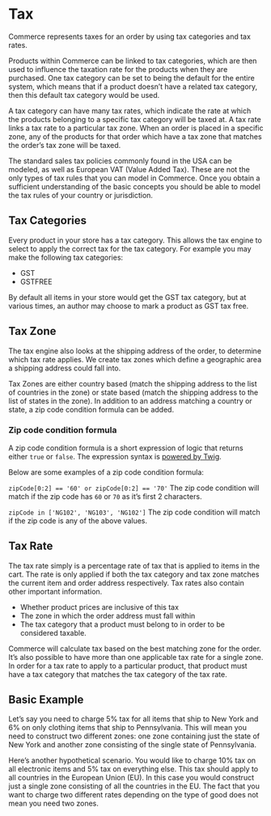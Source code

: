 # Tax

Commerce represents taxes for an order by using tax categories and tax rates.

Products within Commerce can be linked to tax categories, which are then used to influence the taxation rate for the products when they are purchased.
One tax category can be set to being the default for the entire system,
which means that if a product doesn’t have a related tax category,
then this default tax category would be used.

A tax category can have many tax rates, which indicate the rate at which the products belonging to a specific tax category will be taxed at.
A tax rate links a tax rate to a particular tax zone.
When an order is placed in a specific zone, any of the products for that order which have a tax zone that matches the order’s tax zone will be taxed.

The standard sales tax policies commonly found in the USA can be modeled, as well as European VAT (Value Added Tax).
These are not the only types of tax rules that you can model in Commerce.
Once you obtain a sufficient understanding of the basic concepts you should be able to model the tax rules of your country or jurisdiction.

## Tax Categories

Every product in your store has a tax category. This allows the tax engine to select to apply the correct tax for the tax category.
For example you may make the following tax categories:

- GST
- GSTFREE

By default all items in your store would get the GST tax category, but at various times, an author may choose to mark a product as GST tax free.

## Tax Zone

The tax engine also looks at the shipping address of the order, to determine which tax rate applies. We create tax zones which define a geographic area a shipping address could fall into.

Tax Zones are either country based (match the shipping address to the list of countries in the zone) or state based (match the shipping address to the list of states in the zone). In addition to an address
matching a country or state, a zip code condition formula can be added.

### Zip code condition formula

A zip code condition formula is a short expression of logic that returns either `true` or `false`. The expression syntax is [powered by Twig](https://twig.symfony.com/doc/2.x/templates.html#expressions).

Below are some examples of a zip code condition formula:

`zipCode[0:2] == '60' or zipCode[0:2] == '70'`
The zip code condition will match if the zip code has `60` or `70` as it’s first 2 characters.

`zipCode in ['NG102', 'NG103', 'NG102']`
The zip code condition will match if the zip code is any of the above values.

## Tax Rate

The tax rate simply is a percentage rate of tax that is applied to items in the cart. The rate is only applied if both the tax category and tax zone matches the current item and order address respectively.
Tax rates also contain other important information.

- Whether product prices are inclusive of this tax
- The zone in which the order address must fall within
- The tax category that a product must belong to in order to be considered taxable.

Commerce will calculate tax based on the best matching zone for the order.
It’s also possible to have more than one applicable tax rate for a single zone.
In order for a tax rate to apply to a particular product, that product must have a tax category that matches
the tax category of the tax rate.

## Basic Example

Let’s say you need to charge 5% tax for all items that ship to New York and 6% on only clothing items that ship to Pennsylvania. This will mean you need to construct two different zones: one zone containing just the state of New York and another zone consisting of the single state of Pennsylvania.

Here’s another hypothetical scenario. You would like to charge 10% tax on all electronic items and 5% tax on everything else. This tax should apply to all countries in the European Union (EU). In this case you would construct just a single zone consisting of all the countries in the EU.
The fact that you want to charge two different rates depending on the type of good does not mean you need two zones.
